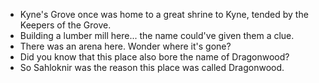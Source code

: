 - Kyne's Grove once was home to a great shrine to Kyne, tended by the Keepers of the Grove.
- Building a lumber mill here... the name could've given them a clue.
- There was an arena here. Wonder where it's gone?
- Did you know that this place also bore the name of Dragonwood?
- So Sahloknir was the reason this place was called Dragonwood.
